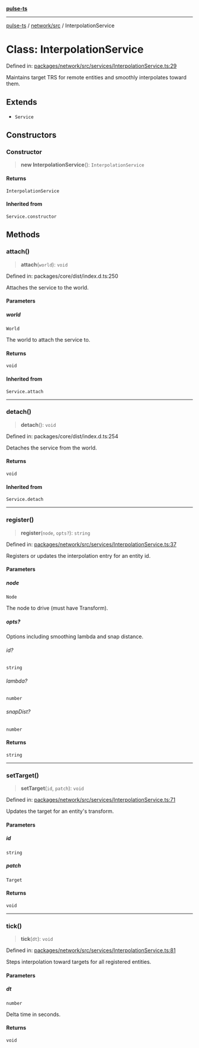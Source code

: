 [**pulse-ts**](../../../README.md)

***

[pulse-ts](../../../README.md) / [network/src](../README.md) / InterpolationService

# Class: InterpolationService

Defined in: [packages/network/src/services/InterpolationService.ts:29](https://github.com/jlehett/pulse-ts/blob/b287bc18de1bbb78a8cc43f602a646e458610bc3/packages/network/src/services/InterpolationService.ts#L29)

Maintains target TRS for remote entities and smoothly interpolates toward them.

## Extends

- `Service`

## Constructors

### Constructor

> **new InterpolationService**(): `InterpolationService`

#### Returns

`InterpolationService`

#### Inherited from

`Service.constructor`

## Methods

### attach()

> **attach**(`world`): `void`

Defined in: packages/core/dist/index.d.ts:250

Attaches the service to the world.

#### Parameters

##### world

`World`

The world to attach the service to.

#### Returns

`void`

#### Inherited from

`Service.attach`

***

### detach()

> **detach**(): `void`

Defined in: packages/core/dist/index.d.ts:254

Detaches the service from the world.

#### Returns

`void`

#### Inherited from

`Service.detach`

***

### register()

> **register**(`node`, `opts?`): `string`

Defined in: [packages/network/src/services/InterpolationService.ts:37](https://github.com/jlehett/pulse-ts/blob/b287bc18de1bbb78a8cc43f602a646e458610bc3/packages/network/src/services/InterpolationService.ts#L37)

Registers or updates the interpolation entry for an entity id.

#### Parameters

##### node

`Node`

The node to drive (must have Transform).

##### opts?

Options including smoothing lambda and snap distance.

###### id?

`string`

###### lambda?

`number`

###### snapDist?

`number`

#### Returns

`string`

***

### setTarget()

> **setTarget**(`id`, `patch`): `void`

Defined in: [packages/network/src/services/InterpolationService.ts:71](https://github.com/jlehett/pulse-ts/blob/b287bc18de1bbb78a8cc43f602a646e458610bc3/packages/network/src/services/InterpolationService.ts#L71)

Updates the target for an entity's transform.

#### Parameters

##### id

`string`

##### patch

`Target`

#### Returns

`void`

***

### tick()

> **tick**(`dt`): `void`

Defined in: [packages/network/src/services/InterpolationService.ts:81](https://github.com/jlehett/pulse-ts/blob/b287bc18de1bbb78a8cc43f602a646e458610bc3/packages/network/src/services/InterpolationService.ts#L81)

Steps interpolation toward targets for all registered entities.

#### Parameters

##### dt

`number`

Delta time in seconds.

#### Returns

`void`
